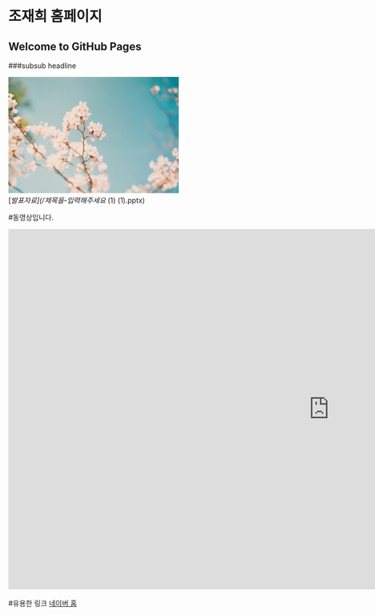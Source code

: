 # 조재희 홈페이지
## Welcome to GitHub Pages
###subsub headline

<img src="다운로드.jfif"/><br>
[_발표자료](/제목을-입력해주세요_ (1) (1).pptx)<br>

#동영상입니다.
<iframe width="1280" height="720" src="https://www.youtube.com/embed/3rsrXXaXFe0" title="YouTube video player" frameborder="0" allow="accelerometer; autoplay; clipboard-write; encrypted-media; gyroscope; picture-in-picture" allowfullscreen></iframe>

#유용한 링크
[네이버 홈](https://naver.com)

